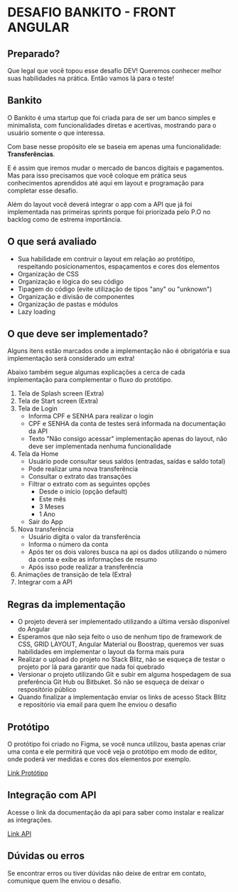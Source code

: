 # DESAFIO BANKITO - FRONT ANGULAR #

## Preparado?

Que legal que você topou esse desafio DEV! Queremos conhecer melhor suas habilidades na prática. Então vamos lá para o teste!

## Bankito

O Bankito é uma startup que foi criada para de ser um banco simples e minimalista,
com funcionalidades diretas e acertivas, mostrando para o usuário somente o que interessa.

Com base nesse propósito ele se baseia em apenas uma funcionalidade: **Transferências**.

E é assim que iremos mudar o mercado de bancos digitais e pagamentos.
Mas para isso precisamos que você coloque em prática seus conhecimentos aprendidos até aqui em layout e programação para completar esse desafio.

Além do layout você deverá integrar o app com a API que já foi implementada nas primeiras sprints porque foi priorizada pelo P.O no backlog como de estrema importância.

## O que será avaliado

* Sua habilidade em contruir o layout em relação ao protótipo, respeitando posicionamentos, espaçamentos e cores dos elementos
* Organização de CSS
* Organização e lógica do seu código
* Tipagem do código (evite utilização de tipos "any" ou "unknown")
* Organização e divisão de componentes
* Organização de pastas e módulos
* Lazy loading

## O que deve ser implementado?

Alguns itens estão marcados onde a implementação não é obrigatória e sua implementação será considerado um extra!

Abaixo também segue algumas explicações a cerca de cada implementação para complementar o fluxo do protótipo.

1. Tela de Splash screen (Extra)
2. Tela de Start screen (Extra)
3. Tela de Login
      * Informa CPF e SENHA para realizar o login
      * CPF e SENHA da conta de testes será informada na documentação da API
      * Texto "Não consigo acessar" implementação apenas do layout, não deve ser implementada nenhuma funcionalidade
4. Tela da Home
      * Usuário pode consultar seus saldos (entradas, saídas e saldo total)
      * Pode realizar uma nova transferência
      * Consultar o extrato das transações
      * Filtrar o extrato com as seguintes opções
        * Desde o início (opção default)
        * Este mês
        * 3 Meses
        * 1 Ano
      * Sair do App
5. Nova transferência
      * Usuário digita o valor da transferência
      * Informa o número da conta
      * Após ter os dois valores busca na api os dados utilizando o número da conta e exibe as informações de resumo
      * Após isso pode realizar a transferência
6. Animações de transição de tela (Extra)
7. Integrar com a API

## Regras da implementação

* O projeto deverá ser implementado utilizando a última versão disponível do Angular
* Esperamos que não seja feito o uso de nenhum tipo de framework de CSS, GRID LAYOUT, Angular Material ou Boostrap, queremos ver suas habilidades em implementar o layout da forma mais pura
* Realizar o upload do projeto no Stack Blitz, não se esqueça de testar o projeto por lá para garantir que nada foi quebrado
* Versionar o projeto utilizando Git e subir em alguma hospedagem de sua preferência Git Hub ou Bitbuket. Só não se esqueça de deixar o respositório público
* Quando finalizar a implementação enviar os links de acesso Stack Blitz e repositório via email para quem lhe enviou o desafio

## Protótipo

O protótipo foi criado no Figma, se você nunca utilizou, basta apenas criar uma conta e ele permitirá que você veja o protótipo em modo de editor, onde poderá ver medidas e cores dos elementos por exemplo.

[Link Protótipo](https://www.figma.com/proto/GjnmJfpBN14rMhVbzDPLuI/Bankito?node-id=4%3A5&scaling=scale-down)
## Integração com API

Acesse o link da documentação da api para saber como instalar e realizar as integrações.

[Link API]()

## Dúvidas ou erros

Se encontrar erros ou tiver dúvidas não deixe de entrar em contato, comunique quem lhe enviou o desafio.